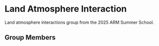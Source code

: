 # Land Atmosphere Interaction

Land atmosphere interactions group from the 2025 ARM Summer School.

## Group Members

